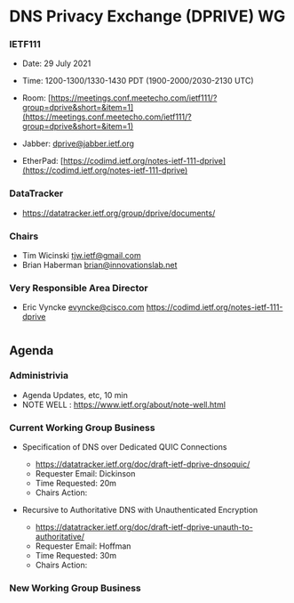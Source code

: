 
# DNS Privacy Exchange (DPRIVE) WG
### IETF111

* Date: 29 July 2021
* Time: 1200-1300/1330-1430 PDT (1900-2000/2030-2130 UTC)
* Room: [https://meetings.conf.meetecho.com/ietf111/?group=dprive&short=&item=1](https://meetings.conf.meetecho.com/ietf111/?group=dprive&short=&item=1)

* Jabber:  [dprive@jabber.ietf.org](dprive@jabber.ietf.org)
* EtherPad: [https://codimd.ietf.org/notes-ietf-111-dprive](https://codimd.ietf.org/notes-ietf-111-dprive)


### DataTracker
* https://datatracker.ietf.org/group/dprive/documents/

### Chairs
* Tim Wicinski <tjw.ietf@gmail.com>
* Brian Haberman <brian@innovationslab.net>

### Very Responsible Area Director
* Eric Vyncke <evyncke@cisco.com>
https://codimd.ietf.org/notes-ietf-111-dprive


#
## Agenda

### Administrivia

* Agenda Updates, etc,  10 min
* NOTE WELL : https://www.ietf.org/about/note-well.html

### Current Working Group Business


*   Specification of DNS over Dedicated QUIC Connections
    - https://datatracker.ietf.org/doc/draft-ietf-dprive-dnsoquic/  
    - Requester Email: Dickinson
    - Time Requested:  20m
    - Chairs Action:



*   Recursive to Authoritative DNS with Unauthenticated Encryption  
    - https://datatracker.ietf.org/doc/draft-ietf-dprive-unauth-to-authoritative/ 
    - Requester Email: Hoffman
    - Time Requested:  30m
    - Chairs Action:


### New Working Group Business
